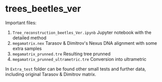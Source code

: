 # trees_beetles_ver

Important files:

1. `Tree_reconstruction_beetles_Ver.ipynb`  Jupyter notebook with the detailed method
2. `megamatrix.nex` Tarasov & Dimitrov's Nexus DNA alignment with some extra samples
3. `megamatrix_prunned.tre` Resulting tree prunned
4. `megamatrix_prunned_ultrametric.tre` Conversion into ultrametric

In `Extra_test` folder can be found other small tests and further data, including original Tarasov & Dimitrov matrix.